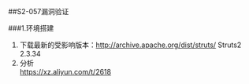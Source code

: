 ##S2-057漏洞验证

###1.环境搭建
1. 下载最新的受影响版本：http://archive.apache.org/dist/struts/  Struts2 2.3.34 
2. 分析  
https://xz.aliyun.com/t/2618

